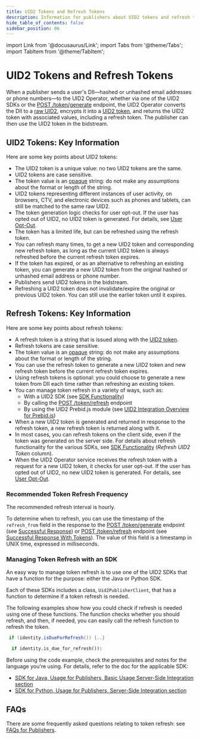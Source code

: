 ```yaml
---
title: UID2 Tokens and Refresh Tokens
description: Information for publishers about UID2 tokens and refresh tokens.
hide_table_of_contents: false
sidebar_position: 06
---
```


import Link from '@docusaurus/Link';
import Tabs from '@theme/Tabs';
import TabItem from '@theme/TabItem';

# UID2 Tokens and Refresh Tokens

When a publisher sends a user's <Link href="../ref-info/glossary-uid#gl-dii">DII</Link>&#8212;hashed or unhashed email addresses or phone numbers&#8212;to the UID2 Operator, whether via one of the UID2 SDKs or the [POST&nbsp;/token/generate](../endpoints/post-token-generate.md) endpoint, the UID2 Operator converts the DII to a <a href="glossary-uid#gl-raw-uid2">raw UID2</a>, encrypts it into a <a href="glossary-uid#gl-uid2-token">UID2 token</a>, and returns the UID2 token with associated values, including a refresh token. The publisher can then use the UID2 token in the bidstream.

## UID2 Tokens: Key Information

Here are some key points about UID2 tokens:

- The UID2 token is a unique value: no two UID2 tokens are the same.
- UID2 tokens are case sensitive.
- The token value is an <a href="glossary-uid#gl-opaque">opaque</a> string: do not make any assumptions about the format or length of the string.
- UID2 tokens representing different instances of user activity, on browsers, CTV, and electronic devices such as phones and tablets, can still be matched to the same raw UID2.
- The token generation logic checks for user opt-out. If the user has opted out of UID2, no UID2 token is generated. For details, see [User Opt-Out](../getting-started/gs-opt-out.md).
- The token has a limited life, but can be refreshed using the refresh token.
- You can refresh many times, to get a new UID2 token and corresponding new refresh token, as long as the current UID2 token is always refreshed before the current refresh token expires.
- If the token has expired, or as an alternative to refreshing an existing token, you can generate a new UID2 token from the original hashed or unhashed email address or phone number.
- Publishers send UID2 tokens in the bidstream.
- Refreshing a UID2 token does not invalidate/expire the original or previous UID2 token. You can still use the earlier token until it expires.

## Refresh Tokens: Key Information

Here are some key points about refresh tokens:

- A refresh token is a string that is issued along with the <a href="glossary-uid#gl-uid2-token">UID2 token</a>.
- Refresh tokens are case sensitive.
- The token value is an <a href="glossary-uid#gl-opaque">opaque</a> string: do not make any assumptions about the format or length of the string.
- You can use the refresh token to generate a new UID2 token and new refresh token before the current refresh token expires.
- Using refresh tokens is optional: you could choose to generate a new token from DII each time rather than refreshing an existing token. 
- You can manage token refresh in a variety of ways, such as:
  - With a UID2 SDK (see [SDK Functionality](../sdks/summary-sdks.md#sdk-functionality))
  - By calling the [POST&nbsp;/token/refresh](../endpoints/post-token-refresh.md) endpoint
  - By using the UID2 Prebid.js module (see [UID2 Integration Overview for Prebid.js](../guides/integration-prebid.md))
- When a new UID2 token is generated and returned in response to the refresh token, a new refresh token is returned along with it.
- In most cases, you can refresh tokens on the client side, even if the token was generated on the server side. For details about refresh functionality for the various SDKs, see [SDK Functionality](../sdks/summary-sdks.md#sdk-functionality) (*Refresh UID2 Token* column).
- When the UID2 Operator service receives the refresh token with a request for a new UID2 token, it checks for user opt-out. If the user has opted out of UID2, no new UID2 token is generated. For details, see [User Opt-Out](../getting-started/gs-opt-out.md).

### Recommended Token Refresh Frequency

The recommended refresh interval is hourly.

To determine when to refresh, you can use the timestamp of the `refresh_from` field in the response to the [POST&nbsp;/token/generate](../endpoints/post-token-generate.md) endpoint (see [Successful Response](../endpoints/post-token-generate.md#successful-response)) or [POST&nbsp;/token/refresh](../endpoints/post-token-refresh.md) endpoint (see [Successful Response With Tokens](../endpoints/post-token-refresh.md#successful-response-with-tokens)). The value of this field is a timestamp in UNIX time, expressed in milliseconds.

### Managing Token Refresh with an SDK

An easy way to manage token refresh is to use one of the UID2 SDKs that have a function for the purpose: either the Java or Python SDK.

Each of these SDKs includes a class, `Uid2PublisherClient`, that has a function to determine if a token refresh is needed.

The following examples show how you could check if refresh is needed using one of these functions. The function checks whether you should refresh, and then, if needed, you can easily call the refresh function to refresh the token.

<Tabs groupId="language-selection">
<TabItem value='java' label='Java'>

 ```java
  if (identity.isDueForRefresh()) {..}
 ```

</TabItem>
<TabItem value='py' label='Python'>

```py
  if identity.is_due_for_refresh()):
```

</TabItem>
</Tabs>

Before using the code example, check the prerequisites and notes for the language you're using. For details, refer to the doc for the applicable SDK:

- [SDK for Java, Usage for Publishers, Basic Usage Server-Side Integration section](../sdks/sdk-ref-java.md#basic-usage-server-side-integration)
- [SDK for Python, Usage for Publishers, Server-Side Integration section](../sdks/sdk-ref-python.md#server-side-integration)

## FAQs

There are some frequently asked questions relating to token refresh: see [FAQs for Publishers](../getting-started/gs-faqs.md#faqs-for-publishers).
